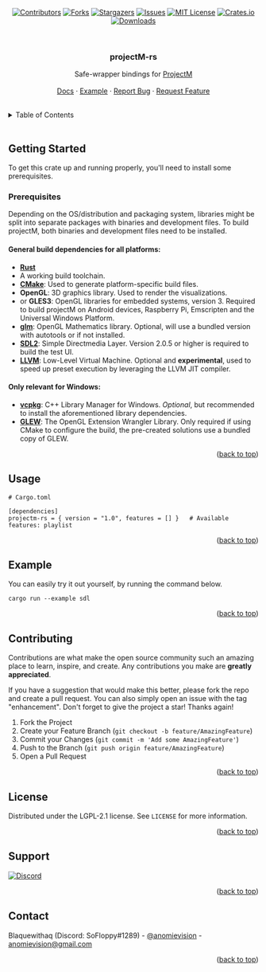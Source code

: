 <a id="readme-top"></a>

<div align="center">

[![Contributors][contributors-shield]][contributors-url]
[![Forks][forks-shield]][forks-url]
[![Stargazers][stars-shield]][stars-url]
[![Issues][issues-shield]][issues-url]
[![MIT License][license-shield]][license-url]
[![Crates.io][crates-shield]][crates-url]
[![Downloads][crates-dl-shield]][crates-dl-url]

<br />

<h3 align="center">projectM-rs</h3>

  <p align="center">
    Safe-wrapper bindings for <a href="https://github.com/projectM-visualizer/projectm" target="_blank">ProjectM</a>
    <br />
    <br />
    <a href="https://docs.rs/projectm-rs/latest" target="_blank">Docs</a>
    ·
    <a href="https://github.com/projectM-visualizer/frontend-sdl2-rust" target="_blank">Example</a>
    ·
    <a href="https://github.com/projectM-visualizer/projectm-rs/issues" target="_blank">Report Bug</a>
    ·
    <a href="https://github.com/projectM-visualizer/projectm-rs/issues" target="_blank">Request Feature</a>
  </p>
</div>

<br />

<!-- TABLE OF CONTENTS -->
<details>
  <summary>Table of Contents</summary>
  <ol>
    <li>
      <a href="#getting-started">Getting Started</a>
      <ul>
        <li><a href="#prerequisites">Prerequisites</a></li>
      </ul>
    </li>
    <li><a href="#usage">Usage</a></li>
    <li><a href="#contributing">Contributing</a></li>
    <li><a href="#license">License</a></li>
    <li><a href="#support">Support</a></li>
    <li><a href="#contact">Contact</a></li>
  </ol>
</details>

<br />

<!-- GETTING STARTED -->
## Getting Started

To get this crate up and running properly, you'll need to install some prerequisites.

### Prerequisites

Depending on the OS/distribution and packaging system, libraries might be split into separate packages with binaries and
development files. To build projectM, both binaries and development files need to be installed.

#### General build dependencies for all platforms:

* [**Rust**](https://www.rust-lang.org/tools/install)
* A working build toolchain.
* [**CMake**](https://cmake.org/): Used to generate platform-specific build files.
* **OpenGL**: 3D graphics library. Used to render the visualizations.
* or **GLES3**: OpenGL libraries for embedded systems, version 3. Required to build projectM on Android devices,
  Raspberry Pi, Emscripten and the Universal Windows Platform.
* [**glm**](https://github.com/g-truc/glm):  OpenGL Mathematics library. Optional, will use a bundled version with
  autotools or if not installed.
* [**SDL2**](https://github.com/libsdl-org/SDL): Simple Directmedia Layer. Version 2.0.5 or higher is required to build
  the test UI.
* [**LLVM**](https://llvm.org/): Low-Level Virtual Machine. Optional and **experimental**, used to speed up preset
  execution by leveraging the LLVM JIT compiler.

#### Only relevant for Windows:

* [**vcpkg**](https://github.com/microsoft/vcpkg): C++ Library Manager for Windows. _Optional_, but recommended to
  install the aforementioned library dependencies.
* [**GLEW**](http://glew.sourceforge.net/): The OpenGL Extension Wrangler Library. Only required if using CMake to
  configure the build, the pre-created solutions use a bundled copy of GLEW.
<p align="right">(<a href="#readme-top">back to top</a>)</p>


<!-- USAGE EXAMPLES -->
## Usage

```
# Cargo.toml

[dependencies]
projectm-rs = { version = "1.0", features = [] }   # Available features: playlist
```

<p align="right">(<a href="#readme-top">back to top</a>)</p>

<!-- EXAMPLES -->
## Example
You can easily try it out yourself, by running the command below.

```
cargo run --example sdl
```

<p align="right">(<a href="#readme-top">back to top</a>)</p>

<!-- CONTRIBUTING -->
## Contributing

Contributions are what make the open source community such an amazing place to learn, inspire, and create. Any contributions you make are **greatly appreciated**.

If you have a suggestion that would make this better, please fork the repo and create a pull request. You can also simply open an issue with the tag "enhancement".
Don't forget to give the project a star! Thanks again!

1. Fork the Project
2. Create your Feature Branch (`git checkout -b feature/AmazingFeature`)
3. Commit your Changes (`git commit -m 'Add some AmazingFeature'`)
4. Push to the Branch (`git push origin feature/AmazingFeature`)
5. Open a Pull Request

<p align="right">(<a href="#readme-top">back to top</a>)</p>



<!-- LICENSE -->
## License

Distributed under the LGPL-2.1 license. See `LICENSE` for more information.

<p align="right">(<a href="#readme-top">back to top</a>)</p>

<!-- SUPPORT -->
## Support

[![Discord][discord-shield]][discord-url]

<p align="right">(<a href="#readme-top">back to top</a>)</p>

<!-- CONTACT -->
## Contact

Blaquewithaq (Discord: SoFloppy#1289) - [@anomievision](https://twitter.com/anomievision) - anomievision@gmail.com

<p align="right">(<a href="#readme-top">back to top</a>)</p>

<!-- MARKDOWN LINKS & IMAGES -->
<!-- https://www.markdownguide.org/basic-syntax/#reference-style-links -->
[contributors-shield]: https://img.shields.io/github/contributors/projectM-visualizer/projectm-rs.svg?style=for-the-badge
[contributors-url]: https://github.com/projectM-visualizer/projectm-rs/graphs/contributors
[forks-shield]: https://img.shields.io/github/forks/projectM-visualizer/projectm-rs.svg?style=for-the-badge
[forks-url]: https://github.com/projectM-visualizer/projectm-rs/network/members
[stars-shield]: https://img.shields.io/github/stars/projectM-visualizer/projectm-rs.svg?style=for-the-badge
[stars-url]: https://github.com/projectM-visualizer/projectm-rs/stargazers
[issues-shield]: https://img.shields.io/github/issues/projectM-visualizer/projectm-rs.svg?style=for-the-badge
[issues-url]: https://github.com/projectM-visualizer/projectm-rs/issues
[license-shield]: https://img.shields.io/github/license/projectM-visualizer/projectm-rs.svg?style=for-the-badge
[license-url]: https://github.com/projectM-visualizer/projectm-rs/blob/master/LICENSE
[crates-shield]: https://img.shields.io/crates/v/projectm-rs?style=for-the-badge
[crates-url]: https://crates.io/crates/projectm-rs
[crates-dl-shield]: https://img.shields.io/crates/d/projectm-rs?style=for-the-badge
[crates-dl-url]: https://crates.io/crates/projectm-rs
[discord-shield]: https://img.shields.io/discord/737206408482914387?style=for-the-badge
[discord-url]: https://discord.gg/7fQXN43n9W
